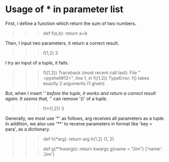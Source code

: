 # Usage of * in parameter list

  First, I define a function which return the sum of two numbers. 

>>> def f(a,b):	return a+b

  Then, I input two parameters, it return a correct result. 

>>> f(1,2)
3

  I try an input of a tuple, it fails.

>>> f((1,2))
Traceback (most recent call last):
  File "<pyshell#12>", line 1, in <module>
    f((1,2))
TypeError: f() takes exactly 2 arguments (1 given)

  But, when I insert '*' before the tuple, it works and return a correct result again. It seems that, '*' can remove '()' of a tuple.

>>> f(*(1,2))
3

  Generally, we most use '*' as follows, arg receives all parameters as a tuple.
  In addition, we also use '**' to receive parameters in format like 'key = para', as a dictionary.
  
>>> def h(*arg):    return arg
>>> h(1,2)
(1, 2)

>>> def g(**kwargs):    return kwargs
>>> g(name = "Jim")
{'name': 'Jim'}
